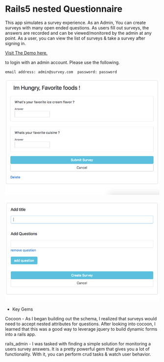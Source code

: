 # Rails5 nested Questionnaire

This app simulates a survey experience. As an Admin, You can create surveys with many open ended questions.
As users fill out surveys, the answers are recorded and can be viewed/monitored by the admin at any point.
As a user, you can view the list of surveys & take a survey after signing in.

[Visit The Demo here.](https://polar-island-11573.herokuapp.com/users/sign_in)

to login with an admin account. Please use the following.
```
email address: admin@survey.com  password: password
```

![alt text](app/screenshots/survey1.png "screenshot")

![alt text](app/screenshots/survey2.png "screenshot")

* Key Gems

Cocoon - As I began building out the schema, I realized that surveys would need to accept nested attributes for questions.
After looking into cocoon, I learned that this was a good way to leverage jquery to build dynamic forms into a rails app.  

rails_admin - I was tasked with finding a simple solution for monitoring a users survey answers.
It is a pretty powerful gem that gives you a lot of functionality.  With it, you can perform crud tasks & watch user behavior. 
